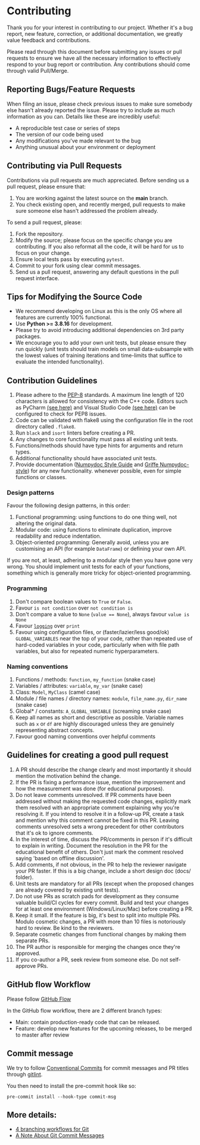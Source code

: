 # Contributing

Thank you for your interest in contributing to our project. Whether it's a bug report, new feature, correction, or
additional documentation, we greatly value feedback and contributions.

Please read through this document before submitting any issues or pull requests to ensure we have all the necessary
information to effectively respond to your bug report or contribution. Any contributions should come through valid Pull/Merge.

## Reporting Bugs/Feature Requests

When filing an issue, please check previous issues to make sure somebody else hasn't already reported the issue.
Please try to include as much information as you can. Details like these are incredibly useful:

- A reproducible test case or series of steps
- The version of our code being used
- Any modifications you've made relevant to the bug
- Anything unusual about your environment or deployment

## Contributing via Pull Requests

Contributions via pull requests are much appreciated. Before sending us a pull request, please ensure that:

1. You are working against the latest source on the **main** branch.
1. You check existing open, and recently merged, pull requests to make sure someone else hasn't addressed the problem already.

To send a pull request, please:

1. Fork the repository.
1. Modify the source; please focus on the specific change you are contributing.
   If you also reformat all the code, it will be hard for us to focus on your change.
1. Ensure local tests pass by executing `pytest`.
1. Commit to your fork using clear commit messages.
1. Send us a pull request, answering any default questions in the pull request interface.

## Tips for Modifying the Source Code

- We recommend developing on Linux as this is the only OS where all features are currently 100% functional.
- Use **Python >= 3.8.16** for development.
- Please try to avoid introducing additional dependencies on 3rd party packages.
- We encourage you to add your own unit tests, but please ensure they run quickly (unit tests should train models on
  small data-subsample with the lowest values of training iterations and time-limits that suffice to evaluate the intended
  functionality).

## Contribution Guidelines

1. Please adhere to the [PEP-8](https://www.python.org/dev/peps/pep-0008/) standards. A maximum line length of 120 characters is
   allowed for consistency with the C++ code. Editors such as PyCharm [(see here)](https://www.jetbrains.com/help/pycharm/code-inspection.html)
   and Visual Studio Code [(see here)](https://code.visualstudio.com/docs/python/linting#_flake8) can be configured to check
   for PEP8 issues.
1. Code can be validated with flake8 using the configuration file in the root directory called `.flake8`.
1. Run `black` and `isort` linters before creating a PR.
1. Any changes to core functionality must pass all existing unit tests.
1. Functions/methods should have type hints for arguments and return types.
1. Additional functionality should have associated unit tests.
1. Provide documentation ([Numpydoc Style Guide](https://numpydoc.readthedocs.io/en/latest/format.html) and [Griffe Numpydoc-style](https://mkdocstrings.github.io/griffe/reference/docstrings/#numpydoc-style)) for any new functionality.
   whenever possible, even for simple functions or classes.

### Design patterns

Favour the following design patterns, in this order:

1. Functional programming: using functions to do one thing well, not altering the original data.
1. Modular code: using functions to eliminate duplication, improve readability and reduce indentation.
1. Object-oriented programming: Generally avoid, unless you are customising an API (for example `DataFrame`) or defining your own API.

If you are not, at least, adhering to a modular style then you have gone very wrong.
You should implement unit tests for each of your functions, something which is generally more tricky for object-oriented programming.

### Programming

1. Don't compare boolean values to `True` or `False`.
1. Favour `is not condition` over `not condition is`
1. Don't compare a value to `None` (`value == None`), always favour `value is None`
1. Favour [`logging`](https://docs.python.org/3/howto/logging.html) over `print`
1. Favour using configuration files, or (faster/lazier/less good/ok) `GLOBAL_VARIABLES` near the top of your code, rather than repeated
   use of hard-coded variables in your code, particularly when with file path variables, but also for repeated numeric hyperparameters.

### Naming conventions

1. Functions / methods: `function`, `my_function` (snake case)
1. Variables / attributes: `variable`, `my_var` (snake case)
1. Class: `Model`, `MyClass` (camel case)
1. Module / file names / directory names: `module`, `file_name.py`, `dir_name` (snake case)
1. Global\* / constants: `A_GLOBAL_VARIABLE` (screaming snake case)
1. Keep all names as short and descriptive as possible. Variable names such as `x` or `df` are highly discouraged unless they are genuinely
   representing abstract concepts.
1. Favour good naming conventions over helpful comments

## Guidelines for creating a good pull request

1. A PR should describe the change clearly and most importantly it should mention the motivation behind the change.
1. If the PR is fixing a performance issue, mention the improvement and how the measurement was done (for educational purposes).
1. Do not leave comments unresolved. If PR comments have been addressed without making the requested code changes,
   explicitly mark them resolved with an appropriate comment explaining why you're resolving it. If you intend to resolve it
   in a follow-up PR, create a task and mention why this comment cannot be fixed in this PR. Leaving comments unresolved
   sets a wrong precedent for other contributors that it's ok to ignore comments.
1. In the interest of time, discuss the PR/comments in person if it's difficult to explain in writing. Document the
   resolution in the PR for the educational benefit of others. Don't just mark the comment resolved saying 'based on offline
   discussion'.
1. Add comments, if not obvious, in the PR to help the reviewer navigate your PR faster. If this is a big change, include
   a short design doc (docs/ folder).
1. Unit tests are mandatory for all PRs (except when the proposed changes are already covered by existing unit tests).
1. Do not use PRs as scratch pads for development as they consume valuable build/CI cycles for every commit. Build and
   test your changes for at least one environment (Windows/Linux/Mac) before creating a PR.
1. Keep it small. If the feature is big, it's best to split into multiple PRs. Modulo cosmetic changes, a PR with more
   than 10 files is notoriously hard to review. Be kind to the reviewers.
1. Separate cosmetic changes from functional changes by making them separate PRs.
1. The PR author is responsible for merging the changes once they're approved.
1. If you co-author a PR, seek review from someone else. Do not self-approve PRs.

## GitHub flow Workflow

Please follow [GitHub Flow](https://githubflow.github.io/)

In the GitHub flow workflow, there are 2 different branch types:

- Main: contain production-ready code that can be released.
- Feature: develop new features for the upcoming releases, to be merged to master after review

## Commit message

We try to follow [Conventional Commits](https://www.conventionalcommits.org) for commit messages and PR titles
through [gitlint](https://jorisroovers.com/gitlint/).

You then need to install the pre-commit hook like so:

```
pre-commit install --hook-type commit-msg
```

## More details:

- [4 branching workflows for Git](https://medium.com/@patrickporto/4-branching-workflows-for-git-30d0aaee7bf)
- [A Note About Git Commit Messages](https://tbaggery.com/2008/04/19/a-note-about-git-commit-messages.html)
